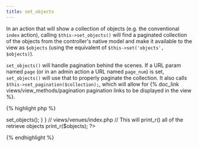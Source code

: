 ```yaml
---
title: set_objects
---
```

In an action that will show a collection of objects (e.g. the conventional `index` action), calling `$this->set_objects()` will find a paginated collection of the objects from the controller's native model and make it available to the view as `$objects` (using the equivalent of `$this->set('objects', $objects)`).

`set_objects()` will handle pagination behind the scenes.  If a URL param named `page` (or in an admin action a URL named `page_num`) is set, `set_objects()` will use that to properly paginate the collection.  It also calls `$this->set_pagination($collection);`, which will allow for {% doc_link views/view_methods/pagination pagination links to be displayed in the view %}.

{% highlight php %}
<?php
// controllers/venues_controller.php
class VenuesController extends MvcPublicController {
  
  public function index() {
    $this->set_objects();
  }
  
}

// views/venues/index.php
// This will print_r() all of the retrieve objects
print_r($objects);
?>
{% endhighlight %}